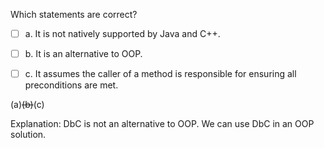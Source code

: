 <panel header="{{ icon_Q_A }} Statements about the Design-by-contract approach?">
<question>

Which statements are correct?

- [ ] a. It is not natively supported by Java and C++.
- [ ] b. It is an alternative to OOP.
- [ ] c. It assumes the caller of a method is responsible for ensuring all preconditions are met.


<div slot="answer">

(a)~~(b)~~(c)

Explanation: DbC is not an alternative to OOP. We can use DbC in an OOP solution. 

</div>
</question>
</panel>
